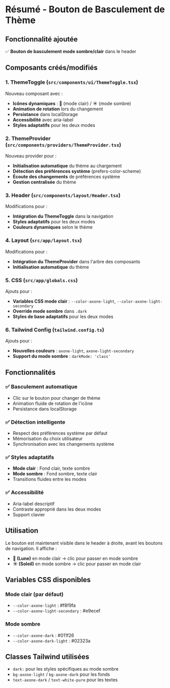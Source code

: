 # Résumé - Bouton de Basculement de Thème

## Fonctionnalité ajoutée
✅ **Bouton de basculement mode sombre/clair** dans le header

## Composants créés/modifiés

### 1. **ThemeToggle** (`src/components/ui/ThemeToggle.tsx`)
Nouveau composant avec :
- **Icônes dynamiques** : 🌙 (mode clair) / ☀️ (mode sombre)
- **Animation de rotation** lors du changement
- **Persistance** dans localStorage
- **Accessibilité** avec aria-label
- **Styles adaptatifs** pour les deux modes

### 2. **ThemeProvider** (`src/components/providers/ThemeProvider.tsx`)
Nouveau provider pour :
- **Initialisation automatique** du thème au chargement
- **Détection des préférences système** (prefers-color-scheme)
- **Écoute des changements** de préférences système
- **Gestion centralisée** du thème

### 3. **Header** (`src/components/layout/Header.tsx`)
Modifications pour :
- **Intégration du ThemeToggle** dans la navigation
- **Styles adaptatifs** pour les deux modes
- **Couleurs dynamiques** selon le thème

### 4. **Layout** (`src/app/layout.tsx`)
Modifications pour :
- **Intégration du ThemeProvider** dans l'arbre des composants
- **Initialisation automatique** du thème

### 5. **CSS** (`src/app/globals.css`)
Ajouts pour :
- **Variables CSS mode clair** : `--color-axone-light`, `--color-axone-light-secondary`
- **Override mode sombre** dans `.dark`
- **Styles de base adaptatifs** pour les deux modes

### 6. **Tailwind Config** (`tailwind.config.ts`)
Ajouts pour :
- **Nouvelles couleurs** : `axone-light`, `axone-light-secondary`
- **Support du mode sombre** : `darkMode: 'class'`

## Fonctionnalités

### ✅ **Basculement automatique**
- Clic sur le bouton pour changer de thème
- Animation fluide de rotation de l'icône
- Persistance dans localStorage

### ✅ **Détection intelligente**
- Respect des préférences système par défaut
- Mémorisation du choix utilisateur
- Synchronisation avec les changements système

### ✅ **Styles adaptatifs**
- **Mode clair** : Fond clair, texte sombre
- **Mode sombre** : Fond sombre, texte clair
- Transitions fluides entre les modes

### ✅ **Accessibilité**
- Aria-label descriptif
- Contraste approprié dans les deux modes
- Support clavier

## Utilisation

Le bouton est maintenant visible dans le header à droite, avant les boutons de navigation. Il affiche :
- **🌙 (Lune)** en mode clair → clic pour passer en mode sombre
- **☀️ (Soleil)** en mode sombre → clic pour passer en mode clair

## Variables CSS disponibles

### Mode clair (par défaut)
- `--color-axone-light` : #f8f9fa
- `--color-axone-light-secondary` : #e9ecef

### Mode sombre
- `--color-axone-dark` : #011f26
- `--color-axone-dark-light` : #02323a

## Classes Tailwind utilisées
- `dark:` pour les styles spécifiques au mode sombre
- `bg-axone-light` / `bg-axone-dark` pour les fonds
- `text-axone-dark` / `text-white-pure` pour les textes
